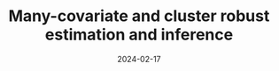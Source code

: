 ---
title: "Many-covariate and cluster robust estimation and inference"
collection: publications
category: conferences
permalink: /research/Anatolyev_Ng
excerpt: ''
date: 2024-02-17
venue: ''
#paperurl: 'http://academicpages.github.io/files/paper3.pdf'
citation: 'Stanislav Anatolyev & Cheuk Fai Ng (2024). &quot;Many-covariate and cluster robust estimation and inference&quot;'
---